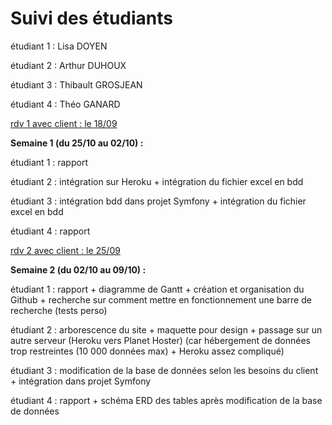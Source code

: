 # Suivi des étudiants

étudiant 1 : Lisa DOYEN

étudiant 2 : Arthur DUHOUX

étudiant 3 : Thibault GROSJEAN

étudiant 4 : Théo GANARD



<u>rdv 1 avec client : le 18/09</u>



**Semaine 1 (du 25/10 au 02/10) :**

étudiant 1 : rapport

étudiant 2 : intégration sur Heroku + intégration du fichier excel en bdd

étudiant 3 : intégration bdd dans projet Symfony + intégration du fichier excel en bdd

étudiant 4 : rapport



<u>rdv 2 avec client : le 25/09</u>



**Semaine 2 (du 02/10 au 09/10) :**

étudiant 1 : rapport + diagramme de Gantt + création et organisation du Github + recherche sur comment mettre en fonctionnement une barre de recherche (tests perso)

étudiant 2 : arborescence du site + maquette pour design + passage sur un autre serveur (Heroku vers Planet Hoster) (car hébergement de données trop restreintes (10 000 données max) + Heroku assez compliqué)

étudiant 3 : modification de la base de données selon les besoins du client + intégration dans projet Symfony

étudiant 4 : rapport + schéma ERD des tables après modification de la base de données
